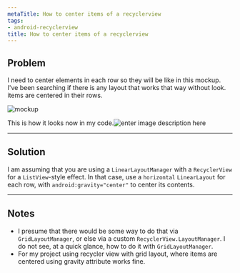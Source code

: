 ```yaml
---
metaTitle: How to center items of a recyclerview
tags:
- android-recyclerview
title: How to center items of a recyclerview
---
```


## Problem

I need to center elements in each row so they will be like in this mockup.
I've been searching if there is any layout that works that way without look.
items are centered in their rows.


![mockup](https://i.stack.imgur.com/w11fv.png])


This is how it looks now in my code.![enter image description here](https://i.stack.imgur.com/GuTGy.jpg)



---

## Solution

I am assuming that you are using a `LinearLayoutManager` with a `RecyclerView` for a `ListView`-style effect. In that case, use a `horizontal` `LinearLayout` for each row, with `android:gravity="center"` to center its contents.



---

## Notes

-  I presume that there would be some way to do that via `GridLayoutManager`, or else via a custom `RecyclerView.LayoutManager`. I do not see, at a quick glance, how to do it with `GridLayoutManager`.
- For my project using recycler view with grid layout, where items are centered using gravity attribute works fine.
